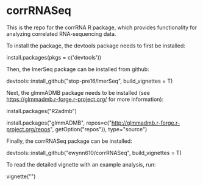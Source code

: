# corrRNASeq

This is the repo for the corrRNA R package, which provides functionality for analyzing correlated RNA-sequencing data.

To install the package, the devtools package needs to first be installed:

install.packages(pkgs = c('devtools'))

Then, the lmerSeq package can be installed from github:

devtools::install_github("stop-pre16/lmerSeq", build_vignettes = T)

Next, the glmmADMB package needs to be installed (see https://glmmadmb.r-forge.r-project.org/ for more information):

install.packages("R2admb")

install.packages("glmmADMB", 
    repos=c("http://glmmadmb.r-forge.r-project.org/repos",
            getOption("repos")),
    type="source")

Finally, the corrRNASeq package can be installed:

devtools::install_github("ewynn610/corrRNASeq", build_vignettes = T)

To read the detailed vignette with an example analysis, run:

vignette("")
